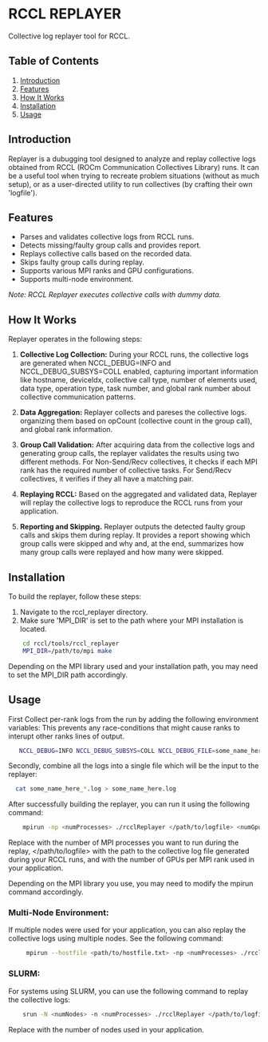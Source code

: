 # RCCL REPLAYER
Collective log replayer tool for RCCL.

## Table of Contents

1. [Introduction](#introduction)
2. [Features](#features)
3. [How It Works](#how-it-works)
4. [Installation](#installation)
5. [Usage](#usage)

## Introduction

Replayer is a dubugging tool designed to analyze and replay collective logs obtained from RCCL (ROCm Communication Collectives Library) runs. It can be a useful tool when trying to recreate problem situations (without as much setup), or as a user-directed utility to run collectives (by crafting their own 'logfile').

## Features

- Parses and validates collective logs from RCCL runs.
- Detects missing/faulty group calls and provides report.
- Replays collective calls based on the recorded data.
- Skips faulty group calls during replay.
- Supports various MPI ranks and GPU configurations.
- Supports multi-node environment.

*Note: RCCL Replayer executes collective calls with dummy data.*

## How It Works

Replayer operates in the following steps:

1. **Collective Log Collection:** During your RCCL runs, the collective logs are generated when NCCL_DEBUG=INFO and NCCL_DEBUG_SUBSYS=COLL enabled, capturing important information like hostname, deviceIdx, collective call type, number of elements used, data type, operation type, task number, and global rank number about collective communication patterns.

2. **Data Aggregation:** Replayer collects and pareses the collective logs. organizing them based on opCount (collective count in the group call), and global rank information.

3. **Group Call Validation:** After acquiring data from the collective logs and generating group calls, the replayer validates the results using two different methods. For Non-Send/Recv collectives, it checks if each MPI rank has the required number of collective tasks. For Send/Recv collectives, it verifies if they all have a matching pair.

4. **Replaying RCCL:** Based on the aggregated and validated data, Replayer will replay the collective logs to reproduce the RCCL runs from your application.

5. **Reporting and Skipping.** Replayer outputs the detected faulty group calls and skips them during replay. It provides a report showing which group calls were skipped and why and, at the end, summarizes how many group calls were replayed and how many were skipped.

## Installation

To build the replayer, follow these steps:
1. Navigate to the rccl_replayer directory.
2. Make sure 'MPI_DIR' is set to the path where your MPI installation is located.

```bash
    cd rccl/tools/rccl_replayer
    MPI_DIR=/path/to/mpi make
```

Depending on the MPI library used and your installation path, you may need to set the MPI_DIR path accordingly.


## Usage

First Collect per-rank logs from the run by adding the following environment variables:
This prevents any race-conditions that might cause ranks to interupt other ranks lines of output.

```bash
   NCCL_DEBUG=INFO NCCL_DEBUG_SUBSYS=COLL NCCL_DEBUG_FILE=some_name_here.%h.%p.log
```

Secondly, combine all the logs into a single file which will be the input to the replayer:

```bash
  cat some_name_here_*.log > some_name_here.log
```

After successfully building the replayer, you can run it using the following command:

```bash
    mpirun -np <numProcesses> ./rcclReplayer </path/to/logfile> <numGpusPerMpiRank>
```

Replace <numProcesses> with the number of MPI processes you want to run during the replay, </path/to/logfile> with the path to the collective log file generated during your RCCL runs, and <numGpusPerMpiRank> with the number of GPUs per MPI rank used in your application.

Depending on the MPI library you use, you may need to modify the mpirun command accordingly.

### Multi-Node Environment:

If multiple nodes were used for your application, you can also replay the collective logs using multiple nodes. See the following command:

```bash
     mpirun --hostfile <path/to/hostfile.txt> -np <numProcesses> ./rcclReplayer </path/to/logfile> <numGpusPerMpiRank>
```

### SLURM:

For systems using SLURM, you can use the following command to replay the collective logs:

```bash
    srun -N <numNodes> -n <numProcesses> ./rcclReplayer </path/to/logfile> <numGpusPerMpiRank>
```

Replace <numNodes> with the number of nodes used in your application.
